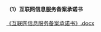#### （1）互联网信息服务备案承诺书

[《互联网信息服务备案承诺书》.docx](https://badownload.s3.cn-north-1.jdcloud-oss.com/buchongziliao/ningxia/ningxiafuwuchengnuoshu.docx)
